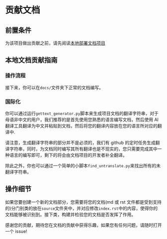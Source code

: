 # 贡献文档

## 前置条件

为该项目做出贡献之前，请先阅读[本地部署文档项目](../deploy/document-deploy.md)

## 本地文档贡献指南

### 操作流程

接下来，你可以在`docs/`文件夹下正常的文档编写。

### 国际化

你可以通过运行`gettext_generator.py`脚本来生成项目文档的翻译字符串，对于母语非中文的用户，我们推荐的是首先使用您熟悉的语言编写文档，然后使用 AI 翻译工具翻译为中文并粘贴到文档，然后将您的翻译内容放在您的语言所对应的翻译中.

请注意，生成翻译字符串的部分并不是必须的，我们有 github 的定时任务生成翻译字符串，同时，为文档同时编写其所有翻译也是不现实的，您只需要完成其中一种语言的编写即可，剩下的将会由文档项目的开发者补全翻译。

除此之外，你也可以通过一个简单的小脚本`find_untranslate.py`来找出所有的未翻译字符串。

## 操作细节

如果您要创建一个新的文档部分，您需要将您的文档(md 或 rst 文件都是受到支持的)分门别类的放在`source`文件夹中，并对应修改`index.rst`中的内容，使得你的文档能够被识别到。接下类，构建并检验您的文档是否发挥了作用。

感谢您的贡献，期待您在文档的贡献中获得乐趣，如果您有任何问题，请随时打开一个 issue!
